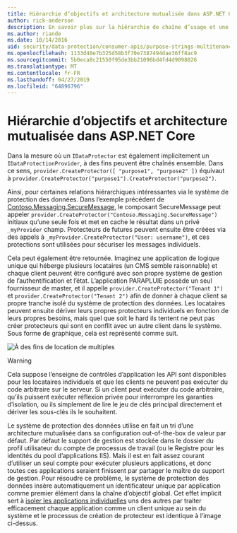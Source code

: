 ```yaml
---
title: Hiérarchie d’objectifs et architecture mutualisée dans ASP.NET Core
author: rick-anderson
description: En savoir plus sur la hiérarchie de chaîne d’usage et une architecture mutualisée par rapport à l’API de Protection des données ASP.NET Core.
ms.author: riande
ms.date: 10/14/2016
uid: security/data-protection/consumer-apis/purpose-strings-multitenancy
ms.openlocfilehash: 1133d40e7b325d58b3f70e7387494dae36ff8ac9
ms.sourcegitcommit: 5b0eca8c21550f95de3bb21096bd4fd4d9098026
ms.translationtype: MT
ms.contentlocale: fr-FR
ms.lasthandoff: 04/27/2019
ms.locfileid: "64896796"
---
```

# <a name="purpose-hierarchy-and-multi-tenancy-in-aspnet-core"></a>Hiérarchie d’objectifs et architecture mutualisée dans ASP.NET Core

Dans la mesure où un `IDataProtector` est également implicitement un `IDataProtectionProvider`, à des fins peuvent être chaînés ensemble. Dans ce sens, `provider.CreateProtector([ "purpose1", "purpose2" ])` équivaut à `provider.CreateProtector("purpose1").CreateProtector("purpose2")`.

Ainsi, pour certaines relations hiérarchiques intéressantes via le système de protection des données. Dans l’exemple précédent de [Contoso.Messaging.SecureMessage](xref:security/data-protection/consumer-apis/purpose-strings#data-protection-contoso-purpose), le composant SecureMessage peut appeler `provider.CreateProtector("Contoso.Messaging.SecureMessage")` initiaux qu’une seule fois et met en cache le résultat dans un privé `_myProvider` champ. Protecteurs de futures peuvent ensuite être créées via des appels à `_myProvider.CreateProtector("User: username")`, et ces protections sont utilisées pour sécuriser les messages individuels.

Cela peut également être retournée. Imaginez une application de logique unique qui héberge plusieurs locataires (un CMS semble raisonnable) et chaque client peuvent être configuré avec son propre système de gestion de l’authentification et l’état. L’application PARAPLUIE possède un seul fournisseur de master, et il appelle `provider.CreateProtector("Tenant 1")` et `provider.CreateProtector("Tenant 2")` afin de donner à chaque client sa propre tranche isolé du système de protection des données. Les locataires peuvent ensuite dériver leurs propres protecteurs individuels en fonction de leurs propres besoins, mais quel que soit le hard ils tentent ne peut pas créer protecteurs qui sont en conflit avec un autre client dans le système. Sous forme de graphique, cela est représenté comme suit.

![À des fins de location de multiples](purpose-strings-multitenancy/_static/purposes-multi-tenancy.png)

>[!WARNING]
> Cela suppose l’enseigne de contrôles d’application les API sont disponibles pour les locataires individuels et que les clients ne peuvent pas exécuter du code arbitraire sur le serveur. Si un client peut exécuter du code arbitraire, qu’ils puissent exécuter réflexion privée pour interrompre les garanties d’isolation, ou ils simplement de lire le jeu de clés principal directement et dériver les sous-clés ils le souhaitent.

Le système de protection des données utilise en fait un tri d’une architecture mutualisée dans sa configuration out-of-the-box de valeur par défaut. Par défaut le support de gestion est stockée dans le dossier du profil utilisateur du compte de processus de travail (ou le Registre pour les identités du pool d’applications IIS). Mais il est en fait assez courant d’utiliser un seul compte pour exécuter plusieurs applications, et donc toutes ces applications seraient finissent par partager le maître de support de gestion. Pour résoudre ce problème, le système de protection des données insère automatiquement un identificateur unique par application comme premier élément dans la chaîne d’objectif global. Cet effet implicit sert à [isoler les applications individuelles](xref:security/data-protection/configuration/overview#per-application-isolation) uns des autres par traiter efficacement chaque application comme un client unique au sein du système et le processus de création de protecteur est identique à l’image ci-dessus.
